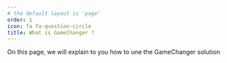 ```yaml
---
# the default layout is 'page'
order: 1
icon: fa fa-question-circle
title: What is GameChanger ?
---
```


On this page, we will explain to you how to une the GameChanger solution
